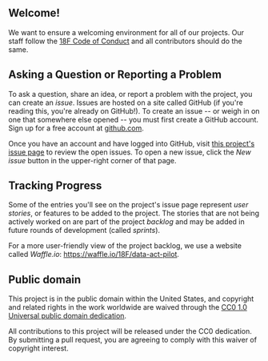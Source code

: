 ## Welcome!

We want to ensure a welcoming environment for all of our projects. Our staff follow the [18F Code of Conduct](https://github.com/18F/code-of-conduct/blob/master/code-of-conduct.md) and all contributors should do the same.

## Asking a Question or Reporting a Problem

To ask a question, share an idea, or report a problem with the project, you can create an _issue_. Issues are hosted on a site called GitHub (if you're reading this, you're already on GitHub!). To create an issue -- or weigh in on one that somewhere else opened -- you must first create a GitHub account. Sign up for a free account at [github.com](https://github.com "GitHub").

Once you have an account and have logged into GitHub, visit [this project's issue page](https://github.com/18F/data-act-pilot/issues "DATA Act pilot issues page") to review the open issues. To open a new issue, click the _New issue_ button in the upper-right corner of that page.

## Tracking Progress

Some of the entries you'll see on the project's issue page represent _user stories_, or features to be added to the project. The stories that are not being actively worked on are part of the project _backlog_ and may be added in future rounds of development (called _sprints_).

For a more user-friendly view of the project backlog, we use a website called _Waffle.io_: https://waffle.io/18F/data-act-pilot.

## Public domain

This project is in the public domain within the United States, and
copyright and related rights in the work worldwide are waived through
the [CC0 1.0 Universal public domain dedication](https://creativecommons.org/publicdomain/zero/1.0/).

All contributions to this project will be released under the CC0
dedication. By submitting a pull request, you are agreeing to comply
with this waiver of copyright interest.
